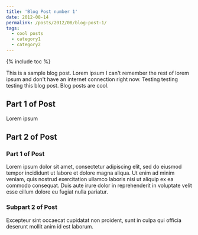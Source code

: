```yaml
---
title: 'Blog Post number 1'
date: 2012-08-14
permalink: /posts/2012/08/blog-post-1/
tags:
  - cool posts
  - category1
  - category2
---
```


{% include toc %}

This is a sample blog post. Lorem ipsum I can't remember the rest of lorem ipsum and don't have an internet connection right now. Testing testing testing this blog post. Blog posts are cool.

## Part 1 of Post
Lorem ipsum

## Part 2 of Post

### Part 1 of Post

Lorem ipsum dolor sit amet, consectetur adipiscing elit, sed do eiusmod tempor incididunt ut labore et dolore magna aliqua. Ut enim ad minim veniam, quis nostrud exercitation ullamco laboris nisi ut aliquip ex ea commodo consequat. Duis aute irure dolor in reprehenderit in voluptate velit esse cillum dolore eu fugiat nulla pariatur. 

### Subpart 2 of Post

Excepteur sint occaecat cupidatat non proident, sunt in culpa qui officia deserunt mollit anim id est laborum.


